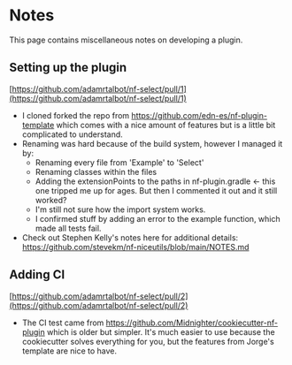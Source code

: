 # Notes

This page contains miscellaneous notes on developing a plugin.

## Setting up the plugin

[https://github.com/adamrtalbot/nf-select/pull/1](https://github.com/adamrtalbot/nf-select/pull/1)

- I cloned forked the repo from https://github.com/edn-es/nf-plugin-template which comes with a nice amount of features but is a little bit complicated to understand.
- Renaming was hard because of the build system, however I managed it by:
  - Renaming every file from 'Example' to 'Select'
  - Renaming classes within the files
  - Adding the extensionPoints to the paths in nf-plugin.gradle <- this one tripped me up for ages. But then I commented it out and it still worked?
  - I'm still not sure how the import system works.
  - I confirmed stuff by adding an error to the example function, which made all tests fail.
- Check out Stephen Kelly's notes here for additional details: https://github.com/stevekm/nf-niceutils/blob/main/NOTES.md

## Adding CI

[https://github.com/adamrtalbot/nf-select/pull/2](https://github.com/adamrtalbot/nf-select/pull/2)

- The CI test came from https://github.com/Midnighter/cookiecutter-nf-plugin which is older but simpler. It's much easier to use because the cookiecutter solves everything for you, but the features from Jorge's template are nice to have.
